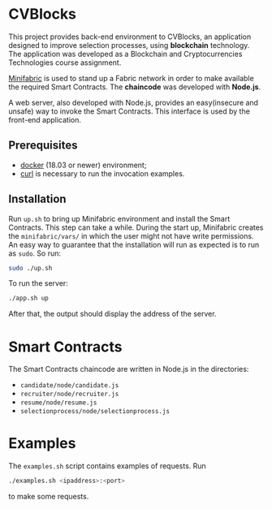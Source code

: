 # CVBlocks
This project provides back-end environment to CVBlocks, an application designed to improve selection processes, using **blockchain** technology. 
The application was developed as a Blockchain and Cryptocurrencies Technologies course assignment.

[Minifabric](https://github.com/hyperledger-labs/minifabric) is used to stand up a Fabric network in order to make available the required Smart Contracts. The **chaincode** was developed with **Node.js**.

A web server, also developed with Node.js, provides an easy(insecure and unsafe) way to invoke the Smart Contracts. This interface is used by the front-end application.

## Prerequisites
- [docker](https://www.docker.com/) (18.03 or newer) environment;
- [curl](https://curl.se/) is necessary to run the invocation examples.

## Installation
Run ```up.sh``` to bring up Minifabric environment and install the Smart Contracts. This step can take a while. 
During the start up, Minifabric creates the ```minifabric/vars/``` in which the user might not have write permissions. An easy way to guarantee that the installation will run as expected is to run as ```sudo```. So run:
```bash
sudo ./up.sh
```
To run the server:
```bash
./app.sh up
```
After that, the output should display the address of the server.

# Smart Contracts
The Smart Contracts chaincode are written in Node.js in the directories:
- ```candidate/node/candidate.js```
- ```recruiter/node/recruiter.js```
- ```resume/node/resume.js```
- ```selectionprocess/node/selectionprocess.js```

# Examples
The ```examples.sh``` script contains examples of requests. Run
```bash
./examples.sh <ipaddress>:<port>
```
to make some requests.
